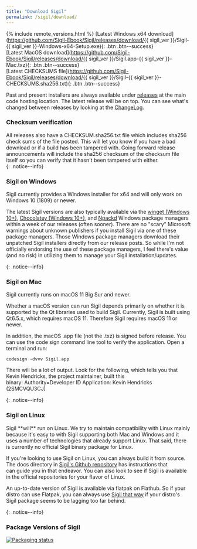 ```yaml
---
title: "Download Sigil"
permalink: /sigil/download/
---
```


{% include remote_versions.html %}
[Latest Windows x64 download](https://github.com/Sigil-Ebook/Sigil/releases/download/{{ sigil_ver }}/Sigil-{{ sigil_ver }}-Windows-x64-Setup.exe){: .btn .btn--success}<br/>[Latest MacOS download](https://github.com/Sigil-Ebook/Sigil/releases/download/{{ sigil_ver }}/Sigil.app-{{ sigil_ver }}-Mac.txz){: .btn .btn--success}<br/>[Latest CHECKSUMS file](https://github.com/Sigil-Ebook/Sigil/releases/download/{{ sigil_ver }}/Sigil-{{ sigil_ver }}-CHECKSUMS.sha256.txt){: .btn .btn--success}

Past and present installers are always available under [releases](https://github.com/Sigil-Ebook/Sigil/releases) at the main code hosting location. The latest release will be on top. You can see what's changed between releases by looking at the [ChangeLog](https://github.com/Sigil-Ebook/Sigil/blob/master/ChangeLog.txt).

### Checksum verification
<div markdown="1">
All releases also have a CHECKSUM.sha256.txt file which includes sha256 check sums of the file posted. This will let you know if you have a bad download or if a build has been tampered with. Going forward release announcements will include the sha256 checksum of the checksum file itself so you can verify that it hasn't been tampered with either.
</div>
{: .notice--info}

### Sigil on Windows
<div markdown="1">
Sigil currently provides a Windows installer for x64 and will only work on Windows 10 (1809) or newer.

The latest Sigil versions are also typically available via the [winget (Windows 10+)](https://winstall.app/apps/Sigil-Ebook.Sigil), [Chocolatey (Windows 10+)](https://community.chocolatey.org/packages/Sigil), and [Npackd](https://npackd.appspot.com/p?q=sigil) Windows package managers within a week of our releases (often sooner). There are no "scary" Microsoft warnings about unknown publishers if you install Sigil via one of these package managers. Those Windows package managers download their unpatched Sigil installers directly from our release posts. So while I'm not officially endorsing the use of these package managers, I feel there's value (and no risk) in utilizing them to manage your Sigil installation/updates.
</div>
{: .notice--info}

### Sigil on Mac
<div markdown="1">
Sigil currently runs on macOS 11 Big Sur and newer. 

Whether a macOS version can run Sigil depends primarily on whether it is supported by the Qt libraries used to build Sigil. Currently, Sigil is built using Qt6.5.x, which requires macOS 11. Therefore Sigil requires macOS 11 or newer.

In addition, the macOS .app file (not the .txz) is signed before release. You can use the code sign command line tool to verify the application. Open a terminal and run:

~~~
codesign -dvvv Sigil.app
~~~

There will be a lot of output. Look for the following, which tells you that Kevin Hendricks, the project maintainer, built this binary: Authority=Developer ID Application: Kevin Hendricks (2SMCVQU3CJ)
</div>
{: .notice--info}

### Sigil on Linux
<div markdown="1">
Sigil **will** run on Linux. We try to maintain compatibility with Linux mainly because it's easy to with Sigil supporting both Mac and Windows and it uses a number of technologies that already support Linux. That said, there is currently no official Sigil binary package for Linux.

If you're looking to use Sigil on Linux, you can always build it from source. The docs directory in  [Sigil's Github repository](https://github.com/Sigil-Ebook/Sigil/tree/master/docs) has instructions that can guide you in that endeavor. You can also look to see if Sigil is available in the official repositories for your flavor of Linux.

An up-to-date version of Sigil is available via flatpak on Flathub. So if your distro can use Flatpak, you can always use [Sigil that way](https://flathub.org/apps/details/com.sigil_ebook.Sigil) if your distro's Sigil package seems to be lagging too far behind.
</div>
{: .notice--info}

### Package Versions of Sigil
[![Packaging status](https://repology.org/badge/vertical-allrepos/sigil.svg)](https://repology.org/project/sigil/versions)

